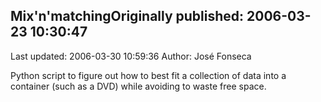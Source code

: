 ## Mix'n'matchingOriginally published: 2006-03-23 10:30:47 
Last updated: 2006-03-30 10:59:36 
Author: José Fonseca 
 
Python script to figure out how to best fit a collection of data into a container (such as a DVD) while avoiding to waste free space.